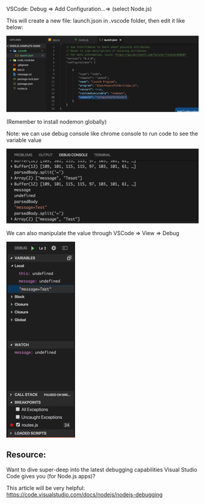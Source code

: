 VSCode: Debug => Add Configuration...=> (select Node.js)

This will create a new file: launch.json in .vscode folder, then edit it like below:

<img src="Restarting the Debugger Automatically after editing the app.assets/Screen Shot 2022-01-07 at 6.21.54 PM.png" alt="Screen Shot 2022-01-07 at 6.21.54 PM" style="zoom:50%;" />

(Remember to install nodemon globally)

Note: we can use debug console like chrome console to run code to see the variable value

<img src="Restarting the Debugger Automatically after editing the app.assets/Screen Shot 2022-01-07 at 6.24.34 PM.png" alt="Screen Shot 2022-01-07 at 6.24.34 PM" style="zoom:50%;" />

We can also manipulate the value through VSCode => View => Debug

<img src="Restarting the Debugger Automatically after editing the app.assets/Screen Shot 2022-01-07 at 6.29.13 PM.png" alt="Screen Shot 2022-01-07 at 6.29.13 PM" style="zoom:50%;" />

## Resource:

Want to dive super-deep into the latest debugging capabilities Visual Studio Code gives you (for Node.js apps)?

This article will be very helpful: https://code.visualstudio.com/docs/nodejs/nodejs-debugging

